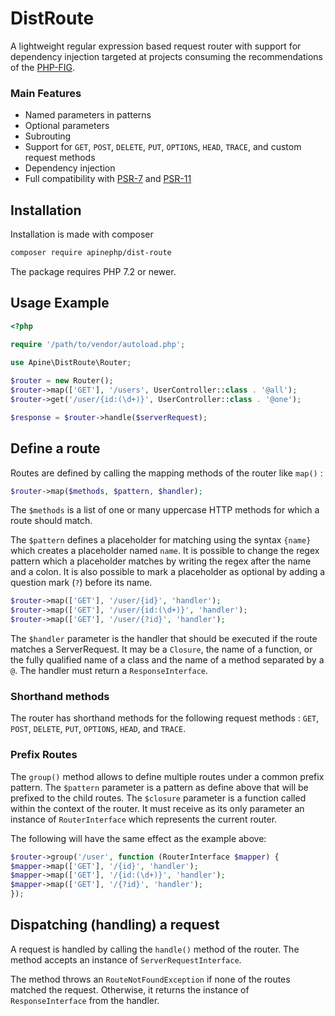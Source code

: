 DistRoute
=========

A lightweight regular expression based request router with support for dependency injection targeted at projects consuming the recommendations of the [PHP-FIG](https://www.php-fig.org/psr/).

### Main Features

 - Named parameters in patterns
 - Optional parameters
 - Subrouting
 - Support for `GET`, `POST`, `DELETE`, `PUT`, `OPTIONS`, `HEAD`, `TRACE`, and custom request methods
 - Dependency injection
 - Full compatibility with [PSR-7](https://www.php-fig.org/psr/psr-7/) and [PSR-11](https://www.php-fig.org/psr/psr-11/)

Installation
------------

Installation is made with composer

```sh
composer require apinephp/dist-route
```

The package requires PHP 7.2 or newer.

Usage Example
-------------

```php
<?php
    
require '/path/to/vendor/autoload.php';

use Apine\DistRoute\Router;

$router = new Router();
$router->map(['GET'], '/users', UserController::class . '@all');
$router->get('/user/{id:(\d+)}', UserController::class . '@one');

$response = $router->handle($serverRequest);
```

Define a route
----------

Routes are defined by calling the mapping methods of the router like `map()` :

```php
$router->map($methods, $pattern, $handler);
```

The `$methods` is a list of one or many uppercase HTTP methods for which a route should match.

The `$pattern` defines a placeholder for matching using the syntax `{name}` which creates a placeholder named `name`. It is possible to change the regex pattern which a placeholder matches by writing the regex after the name and a colon. It is also possible to mark a placeholder as optional by adding a question mark (`?`) before its name.   

```php
$router->map(['GET'], '/user/{id}', 'handler');
$router->map(['GET'], '/user/{id:(\d+)}', 'handler');
$router->map(['GET'], '/user/{?id}', 'handler');
```

The `$handler` parameter is the handler that should be executed if the route matches a ServerRequest. It may be a `Closure`, the name of a function, or the fully qualified name of a class and the name of a method separated by a `@`. The handler must return a `ResponseInterface`.

### Shorthand methods

The router has shorthand methods for the following request methods : `GET`, `POST`, `DELETE`, `PUT`, `OPTIONS`, `HEAD`, and `TRACE`.

### Prefix Routes

The `group()` method allows to define multiple routes under a common prefix pattern. The `$pattern` parameter is a pattern as define above that will be prefixed to the child routes. The `$closure` parameter is a function called within the context of the router. It must receive as its only parameter an instance of `RouterInterface` which represents the current router.

The following will have the same effect as the example above:

 ```php
$router->group('/user', function (RouterInterface $mapper) {
 $mapper->map(['GET'], '/{id}', 'handler');
 $mapper->map(['GET'], '/{id:(\d+)}', 'handler');
 $mapper->map(['GET'], '/{?id}', 'handler');
});
 ```

Dispatching (handling) a request
--------------------------------

A request is handled by calling the `handle()` method of the router. The method accepts an instance of `ServerRequestInterface`.

The method throws an `RouteNotFoundException` if none of the routes matched the request. Otherwise, it returns the instance of `ResponseInterface` from the handler.